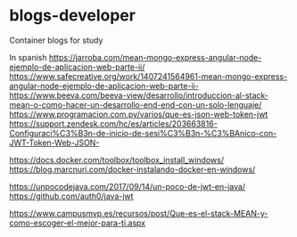# blogs-developer
Container blogs for study 

In spanish
https://jarroba.com/mean-mongo-express-angular-node-ejemplo-de-aplicacion-web-parte-ii/
https://www.safecreative.org/work/1407241564961-mean-mongo-express-angular-node-ejemplo-de-aplicacion-web-parte-ii-
https://www.beeva.com/beeva-view/desarrollo/introduccion-al-stack-mean-o-como-hacer-un-desarrollo-end-end-con-un-solo-lenguaje/
https://www.programacion.com.py/varios/que-es-json-web-token-jwt
https://support.zendesk.com/hc/es/articles/203663816-Configuraci%C3%B3n-de-inicio-de-sesi%C3%B3n-%C3%BAnico-con-JWT-Token-Web-JSON-


https://docs.docker.com/toolbox/toolbox_install_windows/
https://blog.marcnuri.com/docker-instalando-docker-en-windows/

https://unpocodejava.com/2017/09/14/un-poco-de-jwt-en-java/
https://github.com/auth0/java-jwt

https://www.campusmvp.es/recursos/post/Que-es-el-stack-MEAN-y-como-escoger-el-mejor-para-ti.aspx
